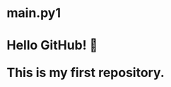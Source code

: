 # main.py1
<!DOCTYPE html>
<html>
<Read>
  <title>My GitHub Repo</title>
</>
<body>
  <h1>Hello GitHub! 👋</htm1>
  <p>This is my first repository.</p>
</body>
  </html/


